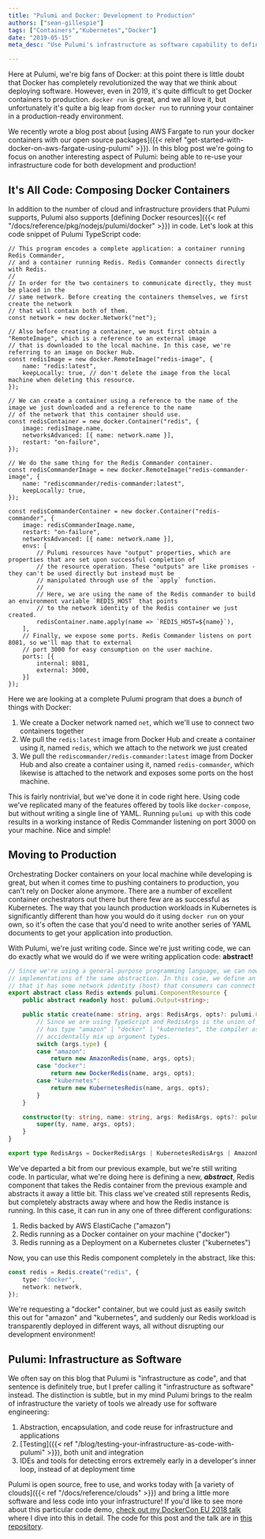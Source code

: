 ```yaml
---
title: "Pulumi and Docker: Development to Production"
authors: ["sean-gillespie"]
tags: ["Containers","Kubernetes","Docker"]
date: "2019-05-15"
meta_desc: "Use Pulumi's infrastructure as software capability to define your Docker resources without running YAML or Docker Compose. Run a Redis instance on different environments using a Pulumi program: backed by AWS ElastiCache, as a Docker container on your machine, and as a Deployment on a Kubernetes cluster."

---
```


Here at Pulumi, we're big fans of Docker: at this point there is little
doubt that Docker has completely revolutionized the way that we think
about deploying software. However, even in 2019, it's quite difficult to
get Docker containers to production. `docker run` is great, and we all
love it, but unfortunately it's quite a big leap from `docker run` to
running your container in a production-ready environment.

We recently wrote a blog post about
[using AWS Fargate to run your docker containers with our open source packages]({{< relref "get-started-with-docker-on-aws-fargate-using-pulumi" >}}).
In this blog post we're going to focus on another interesting aspect of
Pulumi: being able to re-use your infrastructure code for both
development and production!
<!--more-->

## It's All Code: Composing Docker Containers

In addition to the number of cloud and infrastructure providers that
Pulumi supports, Pulumi also supports
[defining Docker resources]({{< ref "/docs/reference/pkg/nodejs/pulumi/docker" >}})
in code. Let's look at this code snippet of Pulumi TypeScript code:

    // This program encodes a complete application: a container running Redis Commander,
    // and a container running Redis. Redis Commander connects directly with Redis.
    //
    // In order for the two containers to communicate directly, they must be placed in the
    // same network. Before creating the containers themselves, we first create the network
    // that will contain both of them.
    const network = new docker.Network("net");

    // Also before creating a container, we must first obtain a "RemoteImage", which is a reference to an external image
    // that is downloaded to the local machine. In this case, we're referring to an image on Docker Hub.
    const redisImage = new docker.RemoteImage("redis-image", {
        name: "redis:latest",
        keepLocally: true, // don't delete the image from the local machine when deleting this resource.
    });

    // We can create a container using a reference to the name of the image we just downloaded and a reference to the name
    // of the network that this container should use.
    const redisContainer = new docker.Container("redis", {
        image: redisImage.name,
        networksAdvanced: [{ name: network.name }],
        restart: "on-failure",
    });

    // We do the same thing for the Redis Commander container.
    const redisCommanderImage = new docker.RemoteImage("redis-commander-image", {
        name: "rediscommander/redis-commander:latest",
        keepLocally: true,
    });

    const redisCommanderContainer = new docker.Container("redis-commander", {
        image: redisCommanderImage.name,
        restart: "on-failure",
        networksAdvanced: [{ name: network.name }],
        envs: [
            // Pulumi resources have "output" properties, which are properties that are set upon successful completion of
            // the resource operation. These "outputs" are like promises - they can't be used directly but instead must be
            // manipulated through use of the `apply` function.
            //
            // Here, we are using the name of the Redis commander to build an environment variable `REDIS_HOST` that points
            // to the network identity of the Redis container we just created.
            redisContainer.name.apply(name => `REDIS_HOST=${name}`),
        ],
        // Finally, we expose some ports. Redis Commander listens on port 8081, so we'll map that to external
        // port 3000 for easy consumption on the user machine.
        ports: [{
            internal: 8081,
            external: 3000,
        }]
    });

Here we are looking at a complete Pulumi program that does a *bunch* of
things with Docker:

1. We create a Docker network named `net`, which we'll use to connect
   two containers together
2. We pull the `redis:latest` image from Docker Hub and create a
   container using it, named `redis`, which we attach to the network we
   just created
3. We pull the `rediscommander/redis-commander:latest` image from
   Docker Hub and also create a container using it, named
   `redis-commander`, which likewise is attached to the network and
   exposes some ports on the host machine.

This is fairly nontrivial, but we've done it in code right here. Using
code we've replicated many of the features offered by tools like
`docker-compose`, but without writing a single line of YAML. Running
`pulumi up` with this code results in a working instance of Redis
Commander listening on port 3000 on your machine. Nice and simple!

## Moving to Production

Orchestrating Docker containers on your local machine while developing
is great, but when it comes time to pushing containers to production,
you can't rely on Docker alone anymore. There are a number of excellent
container orchestrators out there but there few are as successful as
Kubernetes. The way that you launch production workloads in Kubernetes
is significantly different than how you would do it using `docker run`
on your own, so it's often the case that you'd need to write another
series of YAML documents to get your application into production.

With Pulumi, we're just writing code. Since we're just writing code, we
can do exactly what we would do if we were writing application code:
**abstract!**

```typescript
// Since we're using a general-purpose programming language, we can now use that language to provide multiple
// implementations of the same abstraction. In this case, we define an abstract "Redis" component whose only property is
// that it has some network identity (host) that consumers can connect to and talk to a Redis connection.
export abstract class Redis extends pulumi.ComponentResource {
    public abstract readonly host: pulumi.Output<string>;

    public static create(name: string, args: RedisArgs, opts?: pulumi.ComponentResourceOptions): Redis {
        // Since we are using TypeScript and RedisArgs is the union of argument types for each resource. Since args.type
        // has type "amazon" | "docker" | "kubernetes", the compiler assists us in making sure that we don't
        // accidentally mix up argument types.
        switch (args.type) {
        case "amazon":
            return new AmazonRedis(name, args, opts);
        case "docker":
            return new DockerRedis(name, args, opts);
        case "kubernetes":
            return new KubernetesRedis(name, args, opts);
        }
    }

    constructor(ty: string, name: string, args: RedisArgs, opts?: pulumi.ComponentResourceOptions) {
        super(ty, name, args, opts);
    }
}

export type RedisArgs = DockerRedisArgs | KubernetesRedisArgs | AmazonRedisArgs;
```

We've departed a bit from our previous example, but we're still writing
code. In particular, what we're doing here is defining a new,
***abstract***, Redis component that takes the Redis container from the
previous example and abstracts it away a little bit. This class we've
created still represents Redis, but completely abstracts away where and
how the Redis instance is running. In this case, it can run in any one
of three different configurations:

1.  Redis backed by AWS ElastiCache ("amazon")
2.  Redis running as a Docker container on your machine ("docker")
3.  Redis running as a Deployment on a Kubernetes cluster ("kubernetes")

Now, you can use this Redis component completely in the abstract, like
this:

```typescript
const redis = Redis.create("redis", {
    type: "docker",
    network: network,
});
```

We're requesting a "docker" container, but we could just as easily
switch this out for "amazon" and "kubernetes", and suddenly our Redis
workload is transparently deployed in different ways, all without
disrupting our development environment!

## Pulumi: Infrastructure as Software

We often say on this blog that Pulumi is "infrastructure as code", and
that sentence is definitely true, but I prefer calling it
"infrastructure as software" instead. The distinction is subtle, but in
my mind Pulumi brings to the realm of infrastructure the variety of
tools we already use for software engineering:

1. Abstraction, encapsulation, and code reuse for infrastructure and
   applications
2. [Testing]({{< ref "/blog/testing-your-infrastructure-as-code-with-pulumi" >}}),
   both unit and integration
3. IDEs and tools for detecting errors extremely early in a developer's
   inner loop, instead of at deployment time

Pulumi is open source, free to use, and works today with
[a variety of clouds]({{< ref "/docs/reference/clouds" >}}) and bring a little more
software and less code into your infrastructure! If you'd like to see
more about this particular code demo,
[check out my DockerCon EU 2018 talk](https://www.youtube.com/watch?v=EbsE4p3uCu0)
where I dive into this in detail. The code for this post and the talk are in
[this repository](https://github.com/swgillespie/dockercon18).
